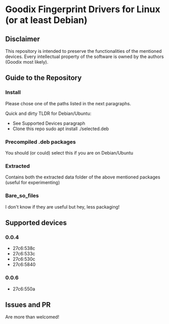 # Goodix Fingerprint Drivers for Linux (or at least Debian)

## Disclaimer
This repository is intended to preserve the functionalities of the mentioned devices.
Every intellectual property of the software is owned by the authors (Goodix most likely).

## Guide to the Repository

### Install

Please chose one of the paths listed in the next paragraphs.

Quick and dirty TLDR for Debian/Ubuntu:

- See Supported Devices paragraph
- Clone this repo
    sudo apt install ./selected.deb

### Precompiled .deb packages

You should (or could) select this if you are on Debian/Ubuntu

### Extracted

Contains both the extracted data folder of the above mentioned packages (useful for experimenting)

### Bare_so_files

I don't know if they are useful but hey, less packaging!

## Supported devices

### 0.0.4

- 27c6:538c
- 27c6:533c
- 27c6:530c
- 27c6:5840

### 0.0.6

- 27c6:550a


## Issues and PR

Are more than welcomed!

